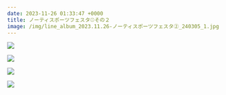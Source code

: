 ```yaml
---
date: 2023-11-26 01:33:47 +0000
title: ノーティスポーツフェスタ⚾その２
image: /img/line_album_2023.11.26-ノーティスポーツフェスタ②_240305_1.jpg
---
```

![](/img/line_album_2023.11.26-ノーティスポーツフェスタ②_240305_2.jpg)

![](/img/line_album_2023.11.26-ノーティスポーツフェスタ②_240305_3.jpg)

![](/img/line_album_2023.11.26-ノーティスポーツフェスタ②_240305_4.jpg)

![](/img/line_album_2023.11.26-ノーティスポーツフェスタ②_240305_5.jpg)
